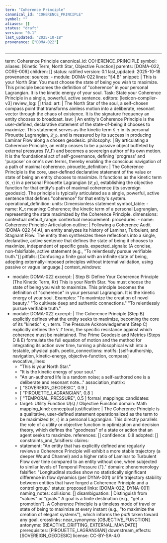 ```yaml
---
term: "Coherence Principle"
canonical_id: "COHERENCE_PRINCIPLE"
symbol: ""
aliases: []
status: "draft"
version: "0.1"
last_updated: "2025-10-18"
provenance: ["DOMA-022"]
---
```


---
term: Coherence Principle
canonical_id: COHERENCE_PRINCIPLE
symbol: 
aliases: [Kinetic Term, North Star, Objective Function]
parents: [DOMA-022, CORE-006]
children: []
status: ratified
version: 0.1
last_updated: 2025-10-18
provenance:
  sources:
    - module: DOMA-022
      lines: "§4.B"
      snippet: |
        This is your North Star. You must choose the state of being you wish to maximize. This principle becomes the definition of "coherence" in your personal Lagrangian. It is the kinetic energy of your soul. Task: State your Coherence Principle in a single, powerful, active sentence.
  editors: [lexicon-compiler-v3]
  review_log: []
triad:
  art: |
    The North Star of the soul, a self-chosen compass point that transforms aimless motion into a deliberate, resonant vector through the chaos of existence. It is the signature frequency an entity chooses to broadcast.
  law: |
    An entity's Coherence Principle is the user-defined, declarative statement of the state-of-being it chooses to maximize. This statement serves as the kinetic term `K_τ` in its personal Pirouette Lagrangian, `𝓛_p`, and is measured by its success in producing Laminar Flow along a chosen geodesic.
  philosophy: |
    By articulating a Coherence Principle, an entity ceases to be a passive object buffeted by external pressures (V_Γ) and becomes a sovereign author of its own motion. It is the foundational act of self-governance, defining 'progress' and 'purpose' on one's own terms, thereby enabling the conscious navigation of a path of maximal coherence.
pirouette_definition: |
  The Coherence Principle is the core, user-defined declarative statement of the value or state of being an entity chooses to maximize. It functions as the kinetic term (`K_τ`) in a personal Pirouette Lagrangian (`𝓛_p`), establishing the objective function for that entity's path of maximal coherence (its sovereign geodesic). The principle is typically articulated as a single, powerful, active sentence that defines "coherence" for that entity's system.
operational_definition:
  units: Dimensionless statement
  symbol_table:
    - name: K_τ
      meaning: Coherence; the kinetic term of a personal Lagrangian, representing the state maximized by the Coherence Principle.
      dimensions: contextual
      default_range: contextual
  measurement:
    procedures:
      - name: Coherence Principle Articulation
        outline: |
          Following a Coherence Audit (DOMA-022 §4.A), an entity analyzes its history of Laminar, Turbulent, and Stagnant Flow. The entity then synthesizes these reflections into a single, declarative, active sentence that defines the state of being it chooses to maximize, independent of specific goals.
        expected_signals: [A concise, non-falsifiable, active statement (e.g., "To relentlessly pursue verifiable truth.")]
        pitfalls: [Confusing a finite goal with an infinite state of being, adopting externally-imposed principles without internal validation, using passive or vague language.]
context_windows:
  - module: DOMA-022
    excerpt: |
      Step B: Define Your Coherence Principle (The Kinetic Term, Kτ)
      This is your North Star. You must choose the state of being you wish to maximize. This principle becomes the definition of "coherence" in your personal Lagrangian. It is the kinetic energy of your soul. Examples: "To maximize the creation of novel beauty." "To cultivate deep and authentic connections." "To relentlessly pursue verifiable truth."
  - module: DOMA-022
    excerpt: |
      The Coherence Principle (Step B) explicitly defines what the entity seeks to maximize, becoming the core of its "kinetic" `K_τ` term. The Pressure Acknowledgement (Step C) explicitly defines the `V_Γ` term, the specific resistance against which coherence must be maintained. The Prime Geodesic and Metrics (Steps D & E) formulate the full equation of motion and the method for integrating its action over time, turning a philosophical wish into a testable, physical path.
poetic_connections:
  motifs: [self-authorship, navigation, kinetic-energy, objective-function, compass]
  evocative_lines:
    - "This is your North Star."
    - "It is the kinetic energy of your soul."
    - "An un-authored life is a random noise; a self-authored one is a deliberate and resonant note..."
  association_matrix:
    - [ "SOVEREIGN_GEODESIC", 0.9 ]
    - [ "PIROUETTE_LAGRANGIAN", 0.8 ]
    - [ "TEMPORAL_PRESSURE", 0.5 ]
formal_mappings:
  candidates:
    - target: Utility Function U(s) / Objective Function
      domain: Math
      mapping_kind: conceptual
      justification: |
        The Coherence Principle is a qualitative, user-defined statement operationalized as the term to be maximized (`K_τ`) in a personal Lagrangian. This directly parallels the role of a utility or objective function in optimization and decision theory, which defines the "goodness" of a state or action that an agent seeks to maximize.
      references: []
      confidence: 0.8
  adopted: []
constraints_and_falsifiers:
  claims:
    - statement: "An entity that has explicitly defined and regularly reviews a Coherence Principle will exhibit a more stable trajectory (a deeper Wound Channel) and a higher ratio of Laminar to Turbulent Flow over time compared to an entity without one, when subjected to similar levels of Temporal Pressure (Γ)."
      domain: phenomenology
      falsifier: "Longitudinal studies show no statistically significant difference in flow dynamics (per DYNA-001) or life trajectory stability between entities that have forged a Coherence Principle and a control group."
      status: proposed
      links: [DOMA-022, DYNA-001]
naming_notes:
  collisions: []
  disambiguation: |
    Distinguish from "values" or "goals." A goal is a finite destination (e.g., "get a promotion"). A Coherence Principle is a timeless mode of travel or state of being to maximize at every instant (e.g., "to maximize the creation of elegant systems"), which informs the *path* taken toward any goal.
crosslinks:
  near_synonyms: [OBJECTIVE_FUNCTION]
  antonyms: [REACTIVE_DRIFTING, EXTERNAL_MANDATE]
  prerequisites: [PIROUETTE_LAGRANGIAN]
  downstream_effects: [SOVEREIGN_GEODESIC]
license: CC-BY-SA-4.0